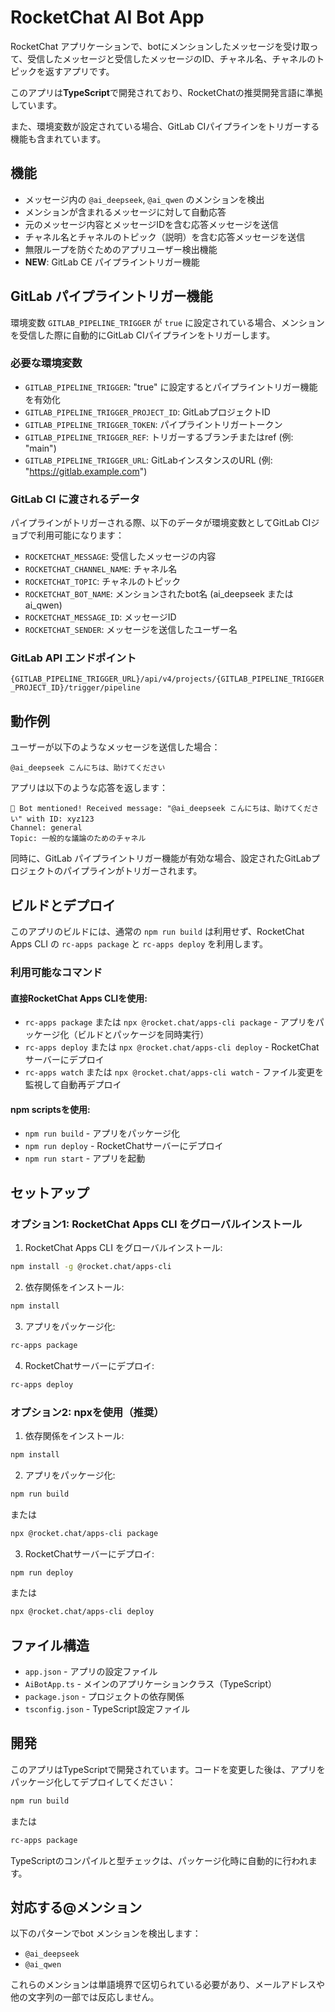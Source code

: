 # RocketChat AI Bot App

RocketChat アプリケーションで、botにメンションしたメッセージを受け取って、受信したメッセージと受信したメッセージのID、チャネル名、チャネルのトピックを返すアプリです。

このアプリは**TypeScript**で開発されており、RocketChatの推奨開発言語に準拠しています。

また、環境変数が設定されている場合、GitLab CIパイプラインをトリガーする機能も含まれています。

## 機能

- メッセージ内の `@ai_deepseek`, `@ai_qwen` のメンションを検出
- メンションが含まれるメッセージに対して自動応答
- 元のメッセージ内容とメッセージIDを含む応答メッセージを送信
- チャネル名とチャネルのトピック（説明）を含む応答メッセージを送信
- 無限ループを防ぐためのアプリユーザー検出機能
- **NEW**: GitLab CE パイプライントリガー機能

## GitLab パイプライントリガー機能

環境変数 `GITLAB_PIPELINE_TRIGGER` が `true` に設定されている場合、メンションを受信した際に自動的にGitLab CIパイプラインをトリガーします。

### 必要な環境変数

- `GITLAB_PIPELINE_TRIGGER`: "true" に設定するとパイプライントリガー機能を有効化
- `GITLAB_PIPELINE_TRIGGER_PROJECT_ID`: GitLabプロジェクトID
- `GITLAB_PIPELINE_TRIGGER_TOKEN`: パイプライントリガートークン
- `GITLAB_PIPELINE_TRIGGER_REF`: トリガーするブランチまたはref (例: "main")
- `GITLAB_PIPELINE_TRIGGER_URL`: GitLabインスタンスのURL (例: "https://gitlab.example.com")

### GitLab CI に渡されるデータ

パイプラインがトリガーされる際、以下のデータが環境変数としてGitLab CIジョブで利用可能になります：

- `ROCKETCHAT_MESSAGE`: 受信したメッセージの内容
- `ROCKETCHAT_CHANNEL_NAME`: チャネル名
- `ROCKETCHAT_TOPIC`: チャネルのトピック
- `ROCKETCHAT_BOT_NAME`: メンションされたbot名 (ai_deepseek または ai_qwen)
- `ROCKETCHAT_MESSAGE_ID`: メッセージID
- `ROCKETCHAT_SENDER`: メッセージを送信したユーザー名

### GitLab API エンドポイント

`{GITLAB_PIPELINE_TRIGGER_URL}/api/v4/projects/{GITLAB_PIPELINE_TRIGGER_PROJECT_ID}/trigger/pipeline`

## 動作例

ユーザーが以下のようなメッセージを送信した場合：
```
@ai_deepseek こんにちは、助けてください
```

アプリは以下のような応答を返します：
```
🤖 Bot mentioned! Received message: "@ai_deepseek こんにちは、助けてください" with ID: xyz123
Channel: general
Topic: 一般的な議論のためのチャネル
```

同時に、GitLab パイプライントリガー機能が有効な場合、設定されたGitLabプロジェクトのパイプラインがトリガーされます。

## ビルドとデプロイ

このアプリのビルドには、通常の `npm run build` は利用せず、RocketChat Apps CLI の `rc-apps package` と `rc-apps deploy` を利用します。

### 利用可能なコマンド

#### 直接RocketChat Apps CLIを使用:
- `rc-apps package` または `npx @rocket.chat/apps-cli package` - アプリをパッケージ化（ビルドとパッケージを同時実行）
- `rc-apps deploy` または `npx @rocket.chat/apps-cli deploy` - RocketChatサーバーにデプロイ
- `rc-apps watch` または `npx @rocket.chat/apps-cli watch` - ファイル変更を監視して自動再デプロイ

#### npm scriptsを使用:
- `npm run build` - アプリをパッケージ化
- `npm run deploy` - RocketChatサーバーにデプロイ
- `npm run start` - アプリを起動

## セットアップ

### オプション1: RocketChat Apps CLI をグローバルインストール

1. RocketChat Apps CLI をグローバルインストール:
```bash
npm install -g @rocket.chat/apps-cli
```

2. 依存関係をインストール:
```bash
npm install
```

3. アプリをパッケージ化:
```bash
rc-apps package
```

4. RocketChatサーバーにデプロイ:
```bash
rc-apps deploy
```

### オプション2: npxを使用（推奨）

1. 依存関係をインストール:
```bash
npm install
```

2. アプリをパッケージ化:
```bash
npm run build
```
または
```bash
npx @rocket.chat/apps-cli package
```

3. RocketChatサーバーにデプロイ:
```bash
npm run deploy
```
または
```bash
npx @rocket.chat/apps-cli deploy
```

## ファイル構造

- `app.json` - アプリの設定ファイル
- `AiBotApp.ts` - メインのアプリケーションクラス（TypeScript）
- `package.json` - プロジェクトの依存関係
- `tsconfig.json` - TypeScript設定ファイル

## 開発

このアプリはTypeScriptで開発されています。コードを変更した後は、アプリをパッケージ化してデプロイしてください：

```bash
npm run build
```
または
```bash
rc-apps package
```

TypeScriptのコンパイルと型チェックは、パッケージ化時に自動的に行われます。

## 対応する@メンション

以下のパターンでbot メンションを検出します：
- `@ai_deepseek`
- `@ai_qwen`

これらのメンションは単語境界で区切られている必要があり、メールアドレスや他の文字列の一部では反応しません。
